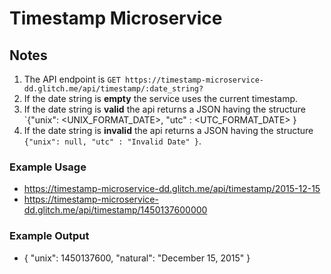 # Timestamp Microservice

## Notes
1. The API endpoint is `GET https://timestamp-microservice-dd.glitch.me/api/timestamp/:date_string?`
2. If the date string is **empty** the service uses the current timestamp.
3. If the date string is **valid** the api returns a JSON having the structure 
`{"unix": <UNIX_FORMAT_DATE>, "utc" : <UTC_FORMAT_DATE> }
4. If the date string is **invalid** the api returns a JSON having the structure `{"unix": null, "utc" : "Invalid Date" }`.

### Example Usage
* https://timestamp-microservice-dd.glitch.me/api/timestamp/2015-12-15
* https://timestamp-microservice-dd.glitch.me/api/timestamp/1450137600000

### Example Output
* { "unix": 1450137600, "natural": "December 15, 2015" }
